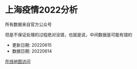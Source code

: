 # 上海疫情2022分析

所有数据来自官方公众号

但是不保证处理的过程绝对没错，也就是说，中间数据是可能有错的

- 更新日期: 20220615
- 数据日期: 20220614

[在线地图访问](https://qhduan.github.io/sh-cov/)
